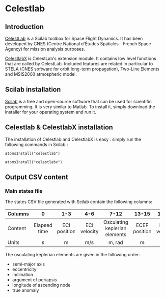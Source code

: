 # Celestlab

## Introduction

[CelestLab](https://logiciels.cnes.fr/fr/content/celestlab) is a Scilab toolbox for Space Flight Dynamics. It has been
developed by CNES (Centre National d'Études
Spatiales - French Space Agency) for mission analysis purposes.

[CelestlabX](https://logiciels.cnes.fr/fr/content/celestlabx) is CelestLab's extension module. It contains low level
functions that are called by CelestLab. Included features are related in particular to STELA (CNES software for orbit
long-term propagation), Two-Line Elements and MSIS2000 atmospheric model.

## Scilab installation

[Scilab](https://www.scilab.org/) is a free and open-source software that can be used for scientific programming. It is
very similar to Matlab. To install it, simply download the installer for your operating system and run it.

## Celestlab & CelestlabX installation

The installation of Celestlab and CelestlabX is easy : simply run the following commands in Scilab :
```
atomsInstall("celestlab")
```
```
atomsInstall("celestlabx")
```

## Output CSV content

### Main states file

The states CSV file generated with Scilab contain the following columns:

| Columns |      0       |     1-3      |     4-6      |             7-12              |     13-15     |     16-18     |
|---------|:------------:|:------------:|:------------:|:-----------------------------:|:-------------:|:-------------:|
| Content | Elapsed time | ECI position | ECI velocity | Osculating keplerian elements | ECEF position | ECEF velocity |
| Units   |      s       |      m       |     m/s      |            m, rad             |       m       |      m/s      |

The osculating keplerian elements are given in the following order:

- semi-major axis
- eccentricity
- inclination
- argument of periapsis
- longitude of ascending node
- true anomaly

